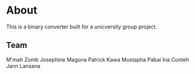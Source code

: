 # About

This is a binary converter built for a unicversity group project.

## Team
M'mah Zomb
Josephine Magona
Patrick Kawa
Mustapha Pabai
Ina Conteh
Jann Lansana
